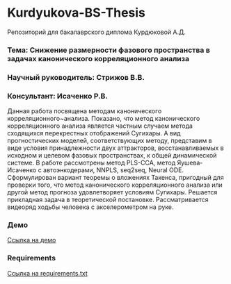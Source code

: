 # Kurdyukova-BS-Thesis
Репозиторий для бакалаврского диплома Курдюковой А.Д.

### Тема: Снижение размерности фазового пространства в задачах канонического корреляционного анализа 

### Научный руководитель: Стрижов В.В.
### Консультант: Исаченко Р.В.

  Данная работа посвящена методам канонического корреляционного~анализа. Показано, что метод канонического корреляционного анализа является частным случаем метода сходящихся перекрестных отображений Сугихары. А вид прогностических моделей, соответствующих методу, представим в виде условия принадлежности двух аттракторов,  восстанавливаемых в исходном и целевом фазовых пространствах, к общей динамической системе. В работе рассмотрены метод PLS-CCA, метод Яушева-Исаченко с автоэнкодерами, NNPLS, seq2seq, Neural ODE. Сформулирован вариант теоремы о вложениях Такенса, пригодный для проверки того, что метод канонического корреляционного анализа или другой метод прогноза удовлетворяет условиям Сугихары. Решается прикладная задача в теоретической постановке. Рассматривается видеоряд ходьбы человека с акселерометром на руке.

### Демо

[Ссылка на демо]()

### Requirements

[Ссылка на requirements.txt](https://github.com/Intelligent-Systems-Phystech/Kurdyukova-BS-Thesis/blob/master/code/requirements.txt)

